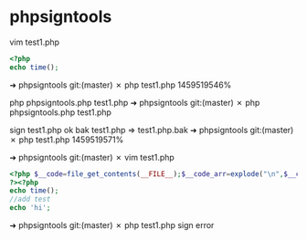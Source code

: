 # phpsigntools

vim test1.php
```php
<?php 
echo time();
```
➜  phpsigntools git:(master) ✗ php test1.php
1459519546%

php  phpsigntools.php test1.php
➜  phpsigntools git:(master) ✗ php  phpsigntools.php test1.php

sign test1.php ok
bak test1.php => test1.php.bak
➜  phpsigntools git:(master) ✗ php test1.php
1459519571%

➜  phpsigntools git:(master) ✗ vim test1.php
```php
<?php $__code=file_get_contents(__FILE__);$__code_arr=explode("\n",$__code,2);$__code_head = $__code_arr[0];$__code_head_arr = explode("//",$__code_head);$sign = array_pop($__code_head_arr);if(md5(substr($__code_arr[1],2))!=$sign){die("sign error\n");}//1d5936e22168168a4d514c1e622a2866
?><?php
echo time();
//add test
echo 'hi';
```
➜  phpsigntools git:(master) ✗ php test1.php
sign error



